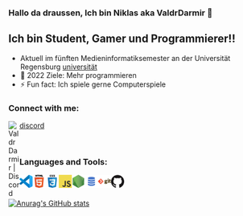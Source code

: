 ### Hallo da draussen, Ich bin Niklas aka ValdrDarmir 👋

## Ich bin Student, Gamer und Programmierer!!

- Aktuell im fünften Medieninformatiksemester an der Universität Regensburg [universität]
- 🥅 2022 Ziele: Mehr programmieren
- ⚡ Fun fact: Ich spiele gerne Computerspiele

### Connect with me:

<img align="left" alt="ValdrDarmir | Discord" width="22px" src="https://img.icons8.com/color/48/000000/discord-new-logo.png"/> [discord]

<br />

### Languages and Tools:

<img align="left" alt="Visual Studio Code" width="26px" src="https://raw.githubusercontent.com/github/explore/80688e429a7d4ef2fca1e82350fe8e3517d3494d/topics/visual-studio-code/visual-studio-code.png" />

<img align="left" alt="HTML5" width="26px" src="https://raw.githubusercontent.com/github/explore/80688e429a7d4ef2fca1e82350fe8e3517d3494d/topics/html/html.png" />

<img align="left" alt="CSS3" width="26px" src="https://raw.githubusercontent.com/github/explore/80688e429a7d4ef2fca1e82350fe8e3517d3494d/topics/css/css.png" />

<img align="left" alt="JavaScript" width="26px" src="https://raw.githubusercontent.com/github/explore/80688e429a7d4ef2fca1e82350fe8e3517d3494d/topics/javascript/javascript.png" />

<img align="left" alt="Node.js" width="26px" src="https://raw.githubusercontent.com/github/explore/80688e429a7d4ef2fca1e82350fe8e3517d3494d/topics/nodejs/nodejs.png" />

<img align="left" alt="SQL" width="26px" src="https://raw.githubusercontent.com/github/explore/80688e429a7d4ef2fca1e82350fe8e3517d3494d/topics/sql/sql.png" />

<img align="left" alt="Git" width="26px" src="https://raw.githubusercontent.com/github/explore/80688e429a7d4ef2fca1e82350fe8e3517d3494d/topics/git/git.png" />

<img align="left" alt="GitHub" width="26px" src="https://raw.githubusercontent.com/github/explore/78df643247d429f6cc873026c0622819ad797942/topics/github/github.png" />

<br />
<br />

[![Anurag's GitHub stats](https://github-readme-stats.vercel.app/api?username=valdrdarmir)](https://github.com/anuraghazra/github-readme-stats)

[discord]: https://discord.com/
[universität]: https://www.uni-regensburg.de/
